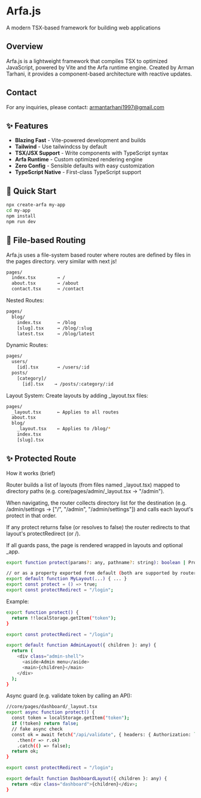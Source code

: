# Arfa.js

A modern TSX-based framework for building web applications

## Overview

Arfa.js is a lightweight framework that compiles TSX to optimized JavaScript, powered by Vite and the Arfa runtime engine. Created by Arman Tarhani, it provides a component-based architecture with reactive updates.

## Contact

For any inquiries, please contact: armantarhani1997@gmail.com

## ✨ Features

- **Blazing Fast** - Vite-powered development and builds
- **Tailwind** - Use tailwindcss by default
- **TSX/JSX Support** - Write components with TypeScript syntax
- **Arfa Runtime** - Custom optimized rendering engine
- **Zero Config** - Sensible defaults with easy customization
- **TypeScript Native** - First-class TypeScript support

## 🚀 Quick Start

```bash
npx create-arfa my-app
cd my-app
npm install
npm run dev
```

## 📁 File-based Routing

Arfa.js uses a file-system based router where routes are defined by files in the pages directory. very similar with next js!

```bash
pages/
  index.tsx        → /
  about.tsx        → /about
  contact.tsx      → /contact
```

Nested Routes:

```bash
pages/
  blog/
    index.tsx      → /blog
    [slug].tsx     → /blog/:slug
    latest.tsx     → /blog/latest
```

Dynamic Routes:

```bash
pages/
  users/
    [id].tsx       → /users/:id
  posts/
    [category]/
      [id].tsx    → /posts/:category/:id
```

Layout System: Create layouts by adding \_layout.tsx files:

```bash
pages/
  _layout.tsx      ← Applies to all routes
  about.tsx
  blog/
    _layout.tsx    ← Applies to /blog/*
    index.tsx
    [slug].tsx
```

## ✨ Protected Route

How it works (brief)

Router builds a list of layouts (from files named \_layout.tsx) mapped to directory paths (e.g. core/pages/admin/\_layout.tsx → "/admin").

When navigating, the router collects directory list for the destination (e.g. /admin/settings → ["/", "/admin", "/admin/settings"]) and calls each layout's protect in that order.

If any protect returns false (or resolves to false) the router redirects to that layout's protectRedirect (or /).

If all guards pass, the page is rendered wrapped in layouts and optional \_app.

```bash
export function protect(params?: any, pathname?: string): boolean | Promise<boolean> { ... }

// or as a property exported from default (both are supported by router)
export default function MyLayout(...) { ... }
export const protect = () => true;
export const protectRedirect = "/login";
```

Example:

```bash
export function protect() {
  return !!localStorage.getItem("token");
}

export const protectRedirect = "/login";

export default function AdminLayout({ children }: any) {
  return (
    <div class="admin-shell">
      <aside>Admin menu</aside>
      <main>{children}</main>
    </div>
  );
}

```

Async guard (e.g. validate token by calling an API):

```bash
//core/pages/dashboard/_layout.tsx
export async function protect() {
  const token = localStorage.getItem("token");
  if (!token) return false;
  // fake async check
  const ok = await fetch("/api/validate", { headers: { Authorization: `Bearer ${token}` } })
    .then(r => r.ok)
    .catch(() => false);
  return ok;
}

export const protectRedirect = "/login";

export default function DashboardLayout({ children }: any) {
  return <div class="dashboard">{children}</div>;
}

```
